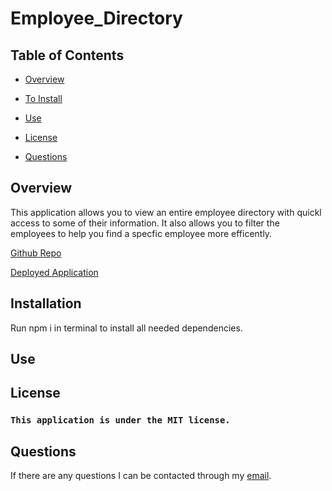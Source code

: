 # Employee_Directory

## Table of Contents

* [Overview](#overview)

* [To Install](#installation)

* [Use](#use)

* [License](#license)

* [Questions](#questions)

## Overview

This application allows you to view an entire employee directory with quickl access to some of their information. It also allows you to filter the employees to help you find a specfic employee more efficently.

[Github Repo](https://github.com/tloyzelle/Employee_Directory)

[Deployed Application](https://tloyzelle.github.io/Employee_Directory/)

## Installation
Run npm i in terminal to install all needed dependencies. 

## Use

## License
### `This application is under the MIT license.`

## Questions
If there are any questions I can be contacted through my [email](tloyzelle@gmail.com).
